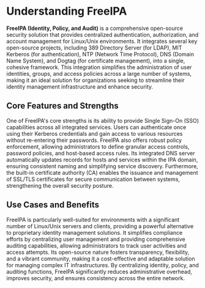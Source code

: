 # Understanding FreeIPA

**FreeIPA (Identity, Policy, and Audit)** is a comprehensive open-source security solution that provides centralized authentication, authorization, and account management for Linux/Unix environments. It integrates several key open-source projects, including 389 Directory Server (for LDAP), MIT Kerberos (for authentication), NTP (Network Time Protocol), DNS (Domain Name System), and Dogtag (for certificate management), into a single, cohesive framework. This integration simplifies the administration of user identities, groups, and access policies across a large number of systems, making it an ideal solution for organizations seeking to streamline their identity management infrastructure and enhance security.

## Core Features and Strengths

One of FreeIPA's core strengths is its ability to provide Single Sign-On (SSO) capabilities across all integrated services. Users can authenticate once using their Kerberos credentials and gain access to various resources without re-entering their passwords. FreeIPA also offers robust policy enforcement, allowing administrators to define granular access controls, password policies, and host-based access rules. Its integrated DNS server automatically updates records for hosts and services within the IPA domain, ensuring consistent naming and simplifying service discovery. Furthermore, the built-in certificate authority (CA) enables the issuance and management of SSL/TLS certificates for secure communication between systems, strengthening the overall security posture.

## Use Cases and Benefits

FreeIPA is particularly well-suited for environments with a significant number of Linux/Unix servers and clients, providing a powerful alternative to proprietary identity management solutions. It simplifies compliance efforts by centralizing user management and providing comprehensive auditing capabilities, allowing administrators to track user activities and access attempts. Its open-source nature fosters transparency, flexibility, and a vibrant community, making it a cost-effective and adaptable solution for managing complex IT infrastructures. By centralizing identity, policy, and auditing functions, FreeIPA significantly reduces administrative overhead, improves security, and ensures consistency across the entire network.
